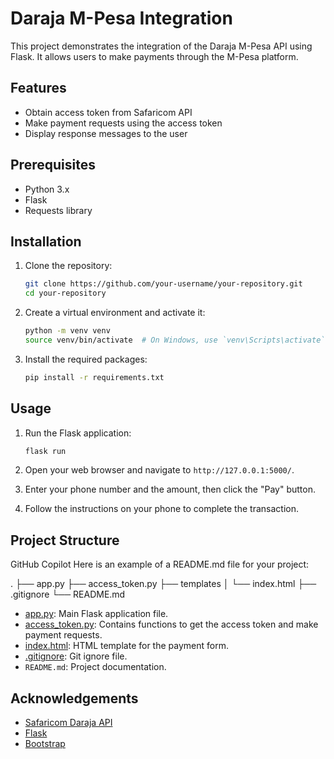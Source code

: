 # Daraja M-Pesa Integration

This project demonstrates the integration of the Daraja M-Pesa API using Flask. It allows users to make payments through the M-Pesa platform.

## Features

- Obtain access token from Safaricom API
- Make payment requests using the access token
- Display response messages to the user

## Prerequisites

- Python 3.x
- Flask
- Requests library

## Installation

1. Clone the repository:

    ```sh
    git clone https://github.com/your-username/your-repository.git
    cd your-repository
    ```

2. Create a virtual environment and activate it:

    ```sh
    python -m venv venv
    source venv/bin/activate  # On Windows, use `venv\Scripts\activate`
    ```

3. Install the required packages:

    ```sh
    pip install -r requirements.txt
    ```

## Usage

1. Run the Flask application:

    ```sh
    flask run
    ```

2. Open your web browser and navigate to `http://127.0.0.1:5000/`.

3. Enter your phone number and the amount, then click the "Pay" button.

4. Follow the instructions on your phone to complete the transaction.

## Project Structure

GitHub Copilot
Here is an example of a README.md file for your project:

. ├── app.py ├── access_token.py ├── templates │ └── index.html ├── .gitignore └── README.md

- [app.py](http://_vscodecontentref_/0): Main Flask application file.
- [access_token.py](http://_vscodecontentref_/1): Contains functions to get the access token and make payment requests.
- [index.html](http://_vscodecontentref_/2): HTML template for the payment form.
- [.gitignore](http://_vscodecontentref_/3): Git ignore file.
- `README.md`: Project documentation.

<!-- ## License

This project is licensed under the MIT License. See the LICENSE file for details. -->

## Acknowledgements

- [Safaricom Daraja API](https://developer.safaricom.co.ke/daraja/apis/post/safaricom-sandbox)
- [Flask](https://flask.palletsprojects.com/)
- [Bootstrap](https://getbootstrap.com/)
